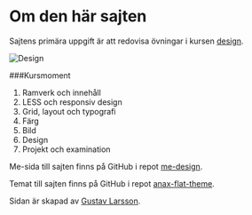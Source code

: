 Om den här sajten
==============================================

Sajtens primära uppgift är att redovisa övningar i kursen [design](http://dbwebb.se/design).

![Design](img/favicon/favicon_128x128.png "Design")

###Kursmoment

1. Ramverk och innehåll
2. LESS och responsiv design
3. Grid, layout och typografi
4. Färg
5. Bild
6. Design
7. Projekt och examination

Me-sida till sajten finns på GitHub i repot [me-design](https://github.com/gulr17/me-design).

Temat till sajten finns på GitHub i repot [anax-flat-theme](https://github.com/gulr17/anax-flat-theme).

Sidan är skapad av [Gustav Larsson](https://github.com/gulr17).
